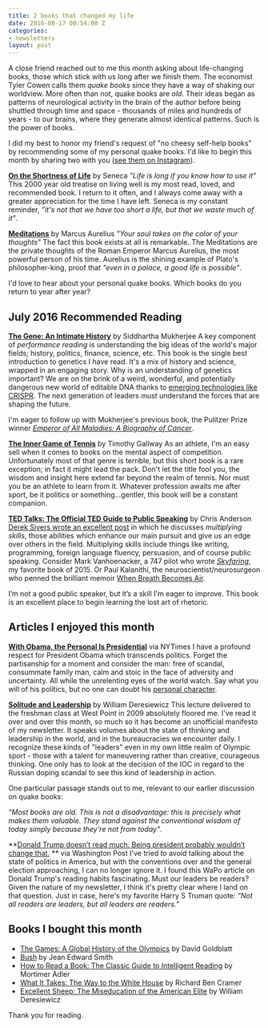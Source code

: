 ```yaml
---
title: 2 books that changed my life
date: 2016-08-17 00:54:00 Z
categories:
- newsletters
layout: post
---
```


A close friend reached out to me this month asking about life-changing books, those which stick with us long after we finish them. The economist Tyler Cowen calls them *quake books* since they have a way of shaking our worldview. More often than not, quake books are *old*. Their ideas began as patterns of neurological activity in the brain of the author before being shuttled through time and space - thousands of miles and hundreds of years - to our brains, where they generate almost identical patterns. Such is the power of books. 

I did my best to honor my friend's request of "no cheesy self-help books" by recommending some of my personal quake books. I'd like to begin this month by sharing two with you ([see them on Instagram](https://www.instagram.com/p/BIjyVlnhcPI/)).

**[On the Shortness of Life](http://www.amazon.com/dp/0143036327/?tag=tress-20)** by  Seneca
*"Life is long if you know how to use it"*
This 2000 year old treatise on living well is my most read, loved, and recommended book. I return to it often, and I always come away with a greater appreciation for the time I have left. Seneca is my constant reminder, *”it's not that we have too short a life, but that we waste much of it”*.  

**[Meditations](http://www.amazon.com/dp/0743233832/?tag=tress-20)** by Marcus Aurelius
*"Your soul takes on the color of your thoughts"*
The fact this book exists at all is remarkable. The Meditations are the private thoughts of the Roman Emperor Marcus Aurelius, the most powerful person of his time. Aurelius is the shining example of Plato's philosopher-king, proof that *"even in a palace, a good life is possible”*.

I'd love to hear about your personal quake books. Which books do you return to year after year?

## July 2016 Recommended Reading 

**[The Gene: An Intimate History](http://www.amazon.com/dp/1476733503/?tag=tress-20)** by Siddhartha Mukherjee
A key component of *performance reading* is understanding the big ideas of the world's major fields; history, politics, finance, science, etc. This book is the single best introduction to genetics I have read. It's a mix of history and science, wrapped in an engaging story. Why is an understanding of genetics important? We are on the brink of a weird, wonderful, and potentially dangerous new world of editable DNA thanks to [emerging technologies like CRISPR](http://www.wired.com/2015/07/crispr-dna-editing-2/). The next generation of leaders *must* understand the forces that are shaping the future.

I'm eager to follow up with Mukherjee's previous book, the Pulitzer Prize winner *[Emperor of All Maladies: A Biography of Cancer](http://www.amazon.com/dp/1439170916/?tag=tress-20)*.

**[The Inner Game of Tennis](http://www.amazon.com/dp/0679778314/?tag=tress-20)** by Timothy Gallway
As an athlete, I'm an easy sell when it comes to books on the mental aspect of competition. Unfortunately most of that genre is terrible, but this short book is a rare exception; in fact it might lead the pack. Don't let the title fool you, the wisdom and insight here extend far beyond the realm of tennis. Nor must you be an athlete to learn from it. Whatever profession awaits me after sport, be it politics or something...gentler, this book will be a constant companion.

**[TED Talks: The Official TED Guide to Public Speaking](http://www.amazon.com/dp/0544634497/?tag=tress-20)** by Chris Anderson
[Derek Sivers wrote an excellent post](https://sivers.org/d1r) in which he discusses *multiplying skills*, those abilities which enhance our main pursuit and give us an edge over others in the field. Multiplying skills include things like writing, programming, foreign language fluency, persuasion, and of course public speaking. Consider Mark Vanhoenacker, a 747 pilot who wrote *[Skyfaring](http://www.amazon.com/dp/0804169713/?tag=tress-20)*, my favorite book of 2015. Or Paul Kalanithi, the neuroscientist/neurosurgeon who penned the brilliant memoir [When Breath Becomes Air](http://www.amazon.com/dp/081298840X/?tag=tress-20).

I’m not a good public speaker, but it’s a skill I'm eager to improve. This book is an excellent place to begin learning the lost art of rhetoric. 

## Articles I enjoyed this month 

**[With Obama, the Personal Is Presidential](http://www.nytimes.com/2016/07/15/opinion/with-obama-the-personal-is-presidential.html)** via NYTimes
I have a profound respect for President Obama which transcends politics. Forget the partisanship for a moment and consider the man: free of scandal, consummate family man, calm and stoic in the face of adversity and uncertainty. All while the unrelenting eyes of the world watch. Say what you will of his politics, but no one can doubt his [personal character](http://www.amazon.com/dp/081299325X/?tag=tress-20).

**[Solitude and Leadership](https://theamericanscholar.org/solitude-and-leadership/)** by William Deresiewicz
This lecture delivered to the freshman class at West Point in 2009 absolutely floored me. I've read it over and over this month, so much so it has become an unofficial manifesto of my newsletter. It speaks volumes about the state of thinking and leadership in the world, and in the bureaucracies we encounter daily. I recognize these kinds of "leaders" even in my own little realm of Olympic sport - those with a talent for maneuvering rather than creative, courageous thinking. One only has to look at the decision of the IOC in regard to the Russian doping scandal to see this kind of leadership in action. 

One particular passage stands out to me, relevant to our earlier discussion on quake books:

*"Most books are old. This is not a disadvantage: this is precisely what makes them valuable. They stand against the conventional wisdom of today simply because they’re not from today"*. 

**[Donald Trump doesn’t read much. Being president probably wouldn’t change that.](https://www.washingtonpost.com/politics/donald-trump-doesnt-read-much-being-president-probably-wouldnt-change-that/2016/07/17/d2ddf2bc-4932-11e6-90a8-fb84201e0645_story.html) ** via Washington Post
I've tried to avoid talking about the state of politics in America, but with the conventions over and the general election approaching, I can no longer ignore it. I found this WaPo article on Donald Trump's reading habits fascinating. Must our leaders be readers? Given the nature of my newsletter, I think it's pretty clear where I land on that question. Just in case, here's my favorite Harry S Truman quote: *"Not all readers are leaders, but all leaders are readers."*

## Books I bought this month
- [The Games: A Global History of the Olympics](http://www.amazon.com/dp/0393292770/?tag=tress-20) by David Goldblatt
- [Bush](http://www.amazon.com/dp/1476741190/?tag=tress-20) by Jean Edward Smith
- [How to Read a Book: The Classic Guide to Intelligent Reading](http://www.amazon.com/dp/0671212095/?tag=tress-20) by Mortimer Adler
- [What It Takes: The Way to the White House](http://www.amazon.com/dp/0679746498/?tag=tress-20) by Richard Ben Cramer
- [Excellent Sheep: The Miseducation of the American Elite](http://www.amazon.com/dp/1476702721/?tag=tress-20) by William Deresiewicz

Thank you for reading. 